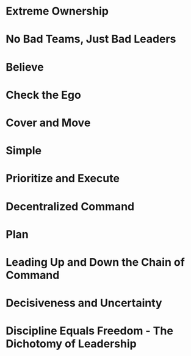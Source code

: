 # Extreme Ownership
# No Bad Teams, Just Bad Leaders
# Believe
# Check the Ego
# Cover and Move
# Simple
# Prioritize and Execute
# Decentralized Command
# Plan
# Leading Up and Down the Chain of Command
# Decisiveness and Uncertainty
# Discipline Equals Freedom - The Dichotomy of Leadership
